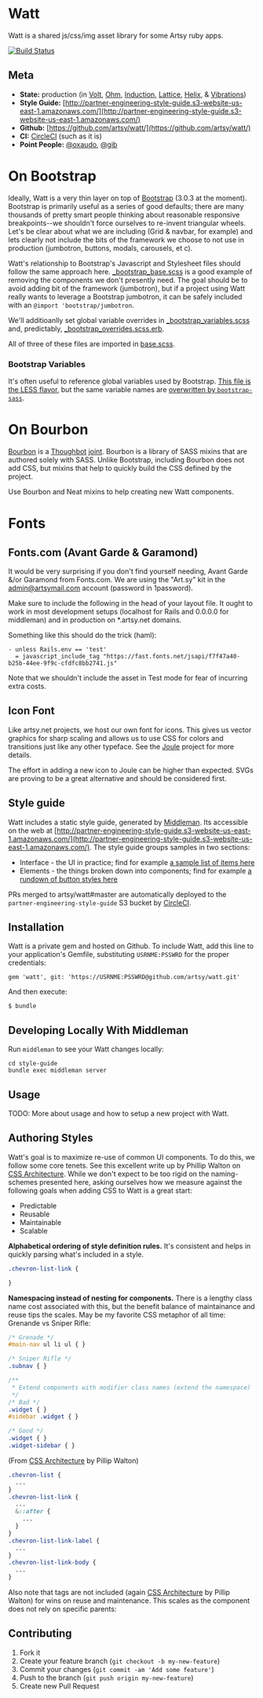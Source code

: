 # Watt

Watt is a shared js/css/img asset library for some Artsy ruby apps.

[![Build Status](https://circleci.com/gh/artsy/watt.png?style=shield&circle-token=8cb177847290c4ee0b9bf790748170746d7cf410)](https://circleci.com/gh/artsy/watt)

Meta
---

* __State:__ production (in [Volt](https://github.com/artsy/volt/), [Ohm](https://github.com/artsy/ohm/), [Induction](https://github.com/artsy/induction/), [Lattice](https://github.com/artsy/lattice/), [Helix](https://github.com/artsy/helix/), & [Vibrations](https://github.com/artsy/vibrations/))
* __Style Guide:__ [http://partner-engineering-style-guide.s3-website-us-east-1.amazonaws.com/](http://partner-engineering-style-guide.s3-website-us-east-1.amazonaws.com/)
* __Github:__ [https://github.com/artsy/watt/](https://github.com/artsy/watt/)
* __CI:__ [CircleCI](https://circleci.com/gh/artsy/watt) (such as it is)
* __Point People:__ [@oxaudo](https://github.com/oxaudo), [@gib](https://github.com/gib)

# On Bootstrap

Ideally, Watt is a very thin layer on top of [Bootstrap](http://getbootstrap.com/) (3.0.3 at the moment). Bootstrap is primarily useful as a series of good defaults; there are many thousands of pretty smart people thinking about reasonable responsive breakpoints--we shouldn't force ourselves to re-invent triangular wheels. Let's be clear about what we are including (Grid &amp; navbar, for example) and lets clearly not include the bits of the framework we choose to not use in production (jumbotron, buttons, modals, carousels, et c).

Watt's relationship to Bootstrap's Javascript and Stylesheet files should follow the same approach here. [_bootstrap_base.scss](https://github.com/artsy/watt/blob/master/vendor/assets/stylesheets/watt/_bootstrap_base.scss) is a good example of removing the components we don't presently need. The goal should be to avoid adding bit of the framework (jumbotron), but if a project using Watt really wants to leverage a Bootstrap jumbotron, it can be safely included with an `@import 'bootstrap/jumbotron`.

We'll additioanlly set global variable overrides in [_bootstrap_variables.scss](https://github.com/artsy/watt/blob/master/vendor/assets/stylesheets/watt/_bootstrap_variables.scss) and, predictably, [_bootstrap_overrides.scss.erb](https://github.com/artsy/watt/blob/master/vendor/assets/stylesheets/watt/_bootstrap_overrides.scss).

All of three of these files are imported in [base.scss](https://github.com/artsy/watt/blob/master/vendor/assets/stylesheets/watt/base.scss).

### Bootstrap Variables
It's often useful to reference global variables used by Bootstrap. [This file is the LESS flavor](https://github.com/twbs/bootstrap/blob/master/less/variables.less), but the same variable names are [overwritten by `bootstrap-sass`](https://github.com/twbs/bootstrap-sass/blob/master/vendor/assets/stylesheets/bootstrap/_variables.scss).


# On Bourbon

[Bourbon](http://bourbon.io/) is a [Thoughbot](http://thoughtbot.com/) [joint](https://github.com/thoughtbot).
Bourbon is a library of SASS mixins that are authored solely with SASS. Unlike Bootstrap, including Bourbon does not add CSS, but mixins that help to quickly build the CSS defined by the project.

Use Bourbon and Neat mixins to help creating new Watt components.


# Fonts

## Fonts.com (Avant Garde & Garamond)

It would be very surprising if you don't find yourself needing, Avant Garde &/or Garamond from Fonts.com. We are using the "Art.sy" kit in the admin@artsymail.com account (password in 1password).

Make sure to include the following in the head of your layout file. It ought to work in most development setups (localhost for Rails and 0.0.0.0 for middleman) and in production on *.artsy.net domains.

Something like this should do the trick (haml):

```
- unless Rails.env == 'test'
  = javascript_include_tag "https://fast.fonts.net/jsapi/f7f47a40-b25b-44ee-9f9c-cfdfc8bb2741.js"
```

Note that we shouldn't include the asset in Test mode for fear of incurring extra costs.

## Icon Font

Like artsy.net projects, we host our own font for icons. This gives us vector graphics for sharp scaling
and allows us to use CSS for colors and transitions just like any other typeface.
See the [Joule](https://github.com/artsy/joule) project for more details.

The effort in adding a new icon to Joule can be higher than expected. SVGs are proving to be a great alternative and should be considered first.

## Style guide

Watt includes a static style guide, generated by [Middleman](http://middlemanapp.com/). Its accessible on the web at [http://partner-engineering-style-guide.s3-website-us-east-1.amazonaws.com/](http://partner-engineering-style-guide.s3-website-us-east-1.amazonaws.com/). The style guide groups samples in two sections:

* Interface - the UI in practice; find for example [a sample list of items here](http://partner-engineering-style-guide.s3-website-us-east-1.amazonaws.com/interface/items/)
* Elements - the things broken down into components; find for example [a rundown of button styles here](http://partner-engineering-style-guide.s3-website-us-east-1.amazonaws.com/elements/buttons/)

PRs merged to artsy/watt#master are automatically deployed to the ```partner-engineering-style-guide``` S3 bucket by [CircleCI](https://circleci.com/gh/artsy/watt).

## Installation

Watt is a private gem and hosted on Github. To include Watt, add this line to your application's Gemfile, substituting ```USRNME:PSSWRD``` for the proper credentials:

    gem 'watt', git: 'https://USRNME:PSSWRD@github.com/artsy/watt.git'

And then execute:

    $ bundle

## Developing Locally With Middleman

Run `middleman` to see your Watt changes locally:
```
cd style-guide
bundle exec middleman server
```

## Usage

TODO: More about usage and how to setup a new project with Watt.

## Authoring Styles

Watt's goal is to maximize re-use of common UI components. To do this, we follow some core tenets.
See this excellent write up by Phillip Walton on
[CSS Architecture](http://philipwalton.com/articles/css-architecture/). While we don't expect to
be too rigid on the naming-schemes presented here, asking ourselves how we measure against the
following goals when adding CSS to Watt is a great start:

- Predictable
- Reusable
- Maintainable
- Scalable

**Alphabetical ordering of style definition rules.** It's consistent and helps in quickly parsing
what's included in a style.

```scss
.chevron-list-link {

}
```

**Namespacing instead of nesting for components.** There is a lengthy class name cost associated with this, but
the benefit balance of maintainance and reuse tips the scales.
May be my favorite CSS metaphor of all time: Grenande vs Sniper Rifle:

```css
/* Grenade */
#main-nav ul li ul { }

/* Sniper Rifle */
.subnav { }

/**
 * Extend components with modifier class names (extend the namespace)
 */
/* Bad */
.widget { }
#sidebar .widget { }

/* Good */
.widget { }
.widget-sidebar { }
```
(From [CSS Architecture](http://philipwalton.com/articles/css-architecture/) by Pillip Walton)


```css
.chevron-list {
  ...
}
.chevron-list-link {
  ...
  &::after {
    ...
  }
}
.chevron-list-link-label {
  ...
}
.chevron-list-link-body {
  ...
}
```

Also note that tags are not included (again [CSS Architecture](http://philipwalton.com/articles/css-architecture/) by Pillip Walton) for wins on reuse and maintenance. This scales as the component does not rely on specific parents:


## Contributing

1. Fork it
2. Create your feature branch (`git checkout -b my-new-feature`)
3. Commit your changes (`git commit -am 'Add some feature'`)
4. Push to the branch (`git push origin my-new-feature`)
5. Create new Pull Request
